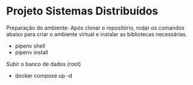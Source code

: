 # Projeto Sistemas Distribuídos

Preparação do ambiente: Após clonar o repositório, rodar os comandos abaixo para criar o ambiente virtual e instalar as bibliotecas necessárias.
- pipenv shell
- pipenv install

Subir o banco de dados (root)
- docker compose up -d